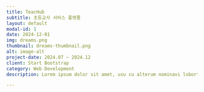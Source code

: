 ```yaml
---
title: TeacHub
subtitle: 초등교사 서비스 플랫폼
layout: default
modal-id: 1
date: 2024-12-01
img: dreams.png
thumbnail: dreams-thumbnail.png
alt: image-alt
project-date: 2024.07 ~ 2024.12
client: Start Bootstrap
category: Web Development
description: Lorem ipsum dolor sit amet, usu cu alterum nominavi lobortis. At duo novum diceret. Tantas apeirian vix et, usu sanctus postulant inciderint ut, populo diceret necessitatibus in vim. Cu eum dicam feugiat noluisse.

---
```

